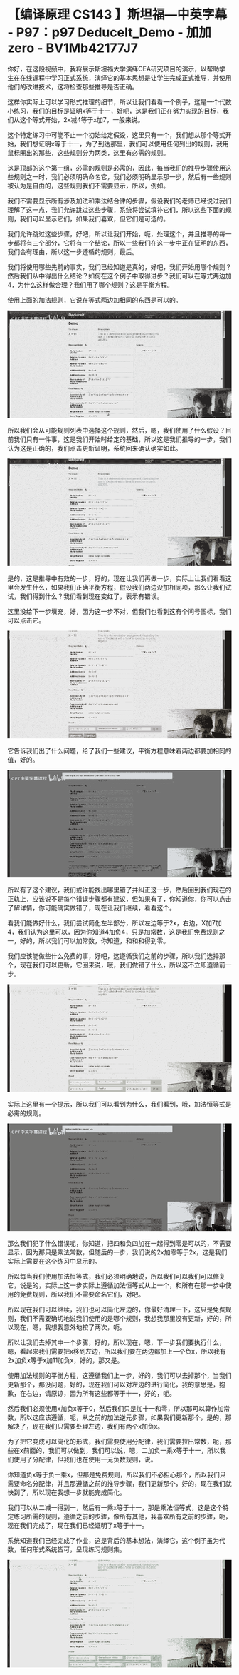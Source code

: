 # 【编译原理 CS143 】斯坦福—中英字幕 - P97：p97 DeduceIt_Demo - 加加zero - BV1Mb42177J7

你好，在这段视频中，我将展示斯坦福大学演绎CEA研究项目的演示，以帮助学生在在线课程中学习正式系统，演绎它的基本思想是让学生完成正式推导，并使用他们的改进技术，这将检查那些推导是否正确。

这样你实际上可以学习形式推理的细节，所以让我们看看一个例子，这是一个代数小练习，我们的目标是证明x等于十一，好吧，这是我们正在努力实现的目标，我们从这个等式开始，2x减4等于x加7，一般来说。

这个特定练习中可能不止一个初始给定假设，这里只有一个，我们想从那个等式开始，我们想证明x等于十一，为了到达那里，我们可以使用任何列出的规则，我用鼠标圈出的那些，这些规则分为两类，这里有必需的规则。

这是顶部的这个第一组，必需的规则是必需的，因此，每当我们的推导步骤使用这些规则之一时，我们必须明确命名它，我们必须明确显示那一步，然后有一些规则被认为是自由的，这些规则我们不需要显示，所以，例如。

我们不需要显示所有涉及加法和乘法结合律的步骤，假设我们的老师已经说过我们理解了这一点，我们允许跳过这些步骤，系统将尝试填补它们，所以这些下面的规则，我们可以显示它们，如果我们喜欢，但它们是可选的。

我们允许跳过这些步骤，好吧，所以让我们开始，呃，处理这个，并且推导的每一步都将有三个部分，它将有一个结论，所以一些我们在这一步中正在证明的东西，我们会有理由，所以这一步遵循的规则，最后。

我们将使用哪些先前的事实，我们已经知道是真的，好吧，我们开始用哪个规则？然后我们从中得出什么结论？如何在这个例子中取得进步？我们可以在等式两边加4，为什么这样做合理？我们用了哪个规则？这是平衡方程。

使用上面的加法规则，它说在等式两边加相同的东西是可以的。

![](img/54a9d7696db57afeeda96ff9581eb1ce_1.png)

所以我们会从可能规则列表中选择这个规则，然后，嗯，我们使用了什么假设？目前我们只有一件事，这是我们开始时给定的基础，所以这是我们推导的一步，我们认为这是正确的，我们点击更新证明，系统回来确认确实如此。



![](img/54a9d7696db57afeeda96ff9581eb1ce_3.png)

是的，这是推导中有效的一步，好的，现在让我们再做一步，实际上让我们看看这里会发生什么，如果我们正确平衡方程，假设我们两边没加相同项，那么让我们试试，我们得到什么？我们看到现在变红了，表示有错误。

这里没给下一步填充，好，因为这一步不对，但我们也看到这有个问号图标，我们可以点击它。

![](img/54a9d7696db57afeeda96ff9581eb1ce_5.png)

它告诉我们出了什么问题，给了我们一些建议，平衡方程意味着两边都要加相同的值，好的。

![](img/54a9d7696db57afeeda96ff9581eb1ce_7.png)

所以有了这个建议，我们或许能找出哪里错了并纠正这一步，然后回到我们现在的正轨上，应该说不是每个错误步骤都有建议，但如果有了，你知道你，你可以点击了解详情，你可能确实做错了，现在让我们继续，看看这个。

看我们能做好什么，我们尝试简化左半部分，所以左边等于2x，右边，X加7加4，我们认为这里可以，因为你知道4加负4，只是加常数，这是我们免费规则之一，好的，所以我们可以加常数，你知道，和和和得到零。

我们应该能做些什么免费的事，好吧，这遵循我们之前的步骤，所以我们选择那个，现在我们可以更新，它回来说，哦，我们做错了什么，所以这不立即遵循前一步。



![](img/54a9d7696db57afeeda96ff9581eb1ce_9.png)

实际上这里有一个提示，所以我们可以看到为什么，我们看到，哦，加法恒等式是必需的规则。

![](img/54a9d7696db57afeeda96ff9581eb1ce_11.png)

那么我们犯了什么错误呢，你知道，把四和负四加在一起得到零是可以的，不需要显示，因为那只是乘法常数，但随后的一步，我们说的2x加零等于2x，这是我们实际上需要在这个练习中显示的。

所以每当我们使用加法恒等式，我们必须明确地说，所以我们可以我们可以修复它，说是的，实际上这一步实际上遵循加法恒等式从上一个，和所有在那一步中使用的免费规则，所以我们不需要命名它们，对吧。

所以现在我们可以继续，我们也可以简化左边的，你最好清理一下，这只是免费规则，我们不需要确切地说我们使用的是哪个规则，我想我那里没有更新，好的，所以现在，嗯，我想我意外地按了两次，呃。

所以让我们去掉其中一个步骤，好的，所以现在，嗯，下一步我们要执行什么，嗯，看起来我们需要把x移到左边，所以我们要在两边都加上一个负x，所以我有2x加负x等于x加11加负x，好的，那又是。

使用加法规则的平衡方程，这遵循我们上一步，好的，我们可以去掉那个，当我们更新那个，那没问题，好的，现在我们可以对左边的进行简化，我的意思是，抱歉，在右边，请原谅，因为所有这些都等于十一，好的，呃。

然后我们必须使用x加负x等于0，然后我们只是加十一和零，所以那可以算作加常数，所以这应该遵循，呃，从之前的加法逆元步骤，如果我们更新那个，是的，那解决了，现在我们只需要处理左边，我们有两个x加负x。

为了把它变成可以简化的形式，我们需要使用分配律，我们需要拉出常数，呃，那些在x前面的，我们可以做到，我们可以说，嗯，二加负一乘x等于十一，所以我们使用了分配律，但我们也在使用一元负数规则，说。

你知道负x等于负一乘x，但那是免费规则，所以我们不必担心那个，所以我们只需要命名分配律，并且那遵循之前的推导步骤，我们更新那个，好的，现在我们就快到了，所以现在我想一步就能完成简化。

我们可以从二减一得到一，然后有一乘x等于十一，那是乘法恒等式，这是这个特定练习所需的规则，遵循之前的步骤，像所有其他，我喜欢所有之前的步骤，呃，现在我们完成了，现在我们已经证明了x等于十一。

系统知道我们已经完成了作业，这是背后的基本想法，演绎它，这个例子虽为代数，任何形式系统皆可，呈现练习规则集。



![](img/54a9d7696db57afeeda96ff9581eb1ce_13.png)